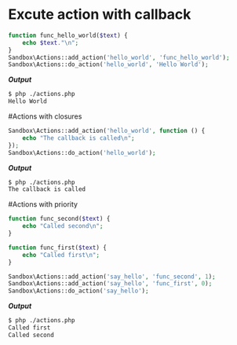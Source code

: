 # Excute action with callback

```php
function func_hello_world($text) {
    echo $text."\n";
}
Sandbox\Actions::add_action('hello_world', 'func_hello_world');
Sandbox\Actions::do_action('hello_world', 'Hello World');
```

***Output***

```bash
$ php ./actions.php
Hello World
```

#Actions with closures

```php
Sandbox\Actions::add_action('hello_world', function () {
    echo "The callback is called\n";
});
Sandbox\Actions::do_action('hello_world');
```
***Output***

```bash
$ php ./actions.php
The callback is called
```

#Actions with priority

```php
function func_second($text) {
    echo "Called second\n";
}

function func_first($text) {
    echo "Called first\n";
}

Sandbox\Actions::add_action('say_hello', 'func_second', 1);
Sandbox\Actions::add_action('say_hello', 'func_first', 0);
Sandbox\Actions::do_action('say_hello');
```

***Output***

```bash
$ php ./actions.php
Called first
Called second
```

